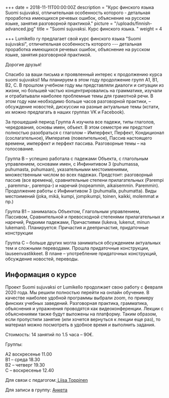 +++
date = 2018-11-11T00:00:00Z
description = "Курс финского языка Suomi sujuvaksi, отличительная особенность которого - детальная проработка имеющихся речевых ошибок, объяснение на русском языке, занятия разговорной практикой."
picture = "/uploads/finnish-advanced.jpg"
title = "Suomi sujuvaksi. Курс финского языка. "
weight = 4

+++
Lumikello ry предлагает свой курс финского языка "Suomi sujuvaksi", отличительная особенность которого --- детальная проработка имеющихся речевых ошибок, объяснение на русском языке, занятия разговорной практикой.

Дорогие друзья!

Спасибо за ваши письма и проявленный интерес к продолжению курса suomi sujuvaksi! Мы планируем в этом году продолжение групп А1, В1, В2, С. В прошлом учебном году мы представляли диалоги и ситуации из жизни, но большей частью концентрировались на грамматике, изучали и отрабатывали наиболее проблемные темы для грамотной речи. В этом году нам необходимо больше часов разговорной практики, – обсуждение новостей, дискуссии на разные актуальные темы (кстати, их можно предлагать в наших группах VK и Facebook).

За прошедший период Группа А изучила все падежи, типы глаголов, чередования, основы имен, объект. В этом семестре им предстоит полностью разобраться с глаголом – Имперфект, Перфект, Кондиционал (сослагательное), Императив (повелительное), Пассив настоящего времени, имперфект и перфект пассива. Разговорные темы – на голосование.

Группа В – успешно работала с падежами Объекта, с глагольным управлением, основами имен, c Инфинитивом 3 (puhumassa, puhumasta, puhumaan), указательными местоимениями, множественным числом во всех падежах. Предстоит: разговорный пассив (все времена), сравнительные степени прилагательных (Parempi , paremma-, parempa-) и наречий (nopeammin, aikaisemmin. Paremmin). Продолжение работы с Инфинитивом 3 (puhumalla, puhumatta). Виды местоимений (joka, mikä, kumpi, jompikumpi, toinen, kaikki, molemmat и пр.)

Группа В1 – занималась Объектом, Глагольным управлением, Пассивом, Сравнительной и превосходной степенями прилагательных и наречий, Редкими падежами, Причастиями (lukeva, lukenut, minun lukemani). Планируется: Причастия и деепричастия, придаточные конструкции

Группа С – больше других могла заниматься обсуждением актуальных тем и сложными переводами. Прошла придаточные конструкции, lauseenvastikkeet. В плане – употребление придаточных конструкций, обсуждение новостей, переводы.

## Информация о курсе

 Проект Suomi sujuvaksi от Lumikello продолжает свою работу с февраля 2020 года. Мы решили полностью перейти на онлайн обучение. В качестве наиболее удобной программы выбрали zoom, по примеру финских учебных заведений. Разговорная практика, грамматика, объяснения и упражнения проводятся как видеоконференции. Лекции с объяснениями также будут выложены на платформу. Таким образом, если пропустили занятие (или хочется вернуться к лекции еще раз), то материал можно посмотреть в удобное время и выполнить задания.

  
Стоимость: 14 занятий по 1.5 часа – 90€.

  
Группы:

A2 воскресенье 11.00  
В1 – среда 18.30  
В2 – четверг 19.30  
С – воскресенье 12.40

Для связи с педагогом:[ Liisa Toppinen](https://www.facebook.com/profile.php?id=100001971900364)

Для записи в группу: [Анкета ](https://forms.gle/qNqL6ET7hPD5SFot8)